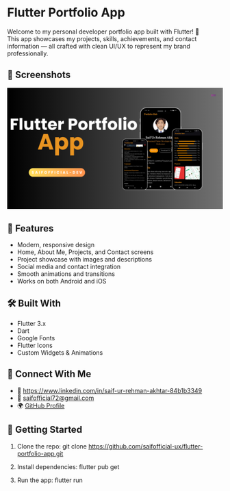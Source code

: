 # Flutter Portfolio App

Welcome to my personal developer portfolio app built with Flutter! 🚀  
This app showcases my projects, skills, achievements, and contact information — all crafted with clean UI/UX to represent my brand professionally.

## 📸 Screenshots
![img alt](https://github.com/saifofficial-dev/flutter-portfolio-app/blob/f29164388a7c652aa255facb321a51ea021364ca/portfoilo%20app%20img.png)

## 📱 Features
- Modern, responsive design
- Home, About Me, Projects, and Contact screens
- Project showcase with images and descriptions
- Social media and contact integration
- Smooth animations and transitions
- Works on both Android and iOS

## 🛠️ Built With
- Flutter 3.x
- Dart
- Google Fonts
- Flutter Icons
- Custom Widgets & Animations

## 🔗 Connect With Me
- 💼 https://www.linkedin.com/in/saif-ur-rehman-akhtar-84b1b3349
- 📧 saifofficial72@gmail.com
- 🌍 [GitHub Profile](https://github.com/saifofficial-ux)

## 🚀 Getting Started

1. Clone the repo:
   git clone https://github.com/saifofficial-ux/flutter-portfolio-app.git
   
2. Install dependencies:
   flutter pub get
   
3. Run the app:
   flutter run
